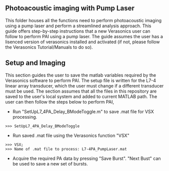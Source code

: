 ## Photoacoustic imaging with Pump Laser
This folder houses all the functions need to perform photoacoustic imaging using a pump laser and perform a streamlined analysis approach. This guide offers step-by-step instructions that a new Verasonics user can follow to perform PAI using a pump laser. The guide assumes the user has a lisenced version of verasonics installed and activated (if not, please follow the Verasonics Tutorial/Manuals to do so).   

## Setup and Imaging
This section guides the user to save the matlab variables required by the Verasonics software to perform PAI. The setup file is written for the L7-4 linear array transducer, which the user must change if a different transducer must be used. The section assumes that all the files in this repository are saved to the user's local system and added to current MATLAB path. The user can then follow the steps below to perform PAI, 

* Run "SetUpL7_4PA_Delay_BModeToggle.m" to save .mat file for VSX processing.  
```
>>> SetUpL7_4PA_Delay_BModeToggle
```
* Run saved .mat file using the Verasonics function "VSX"
```
>>> VSX; 
>>> Name of .mat file to process: L7-4PA_PumpLaser.mat
```
* Acquire the required PA data by pressing "Save Burst". "Next Bust" can be used to save a new set of bursts. 